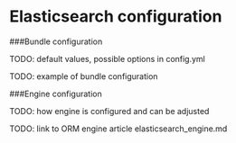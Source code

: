 Elasticsearch configuration
===========================


###Bundle configuration

TODO: default values, possible options in config.yml

TODO: example of bundle configuration


###Engine configuration

TODO: how engine is configured and can be adjusted

TODO: link to ORM engine article elasticsearch_engine.md
